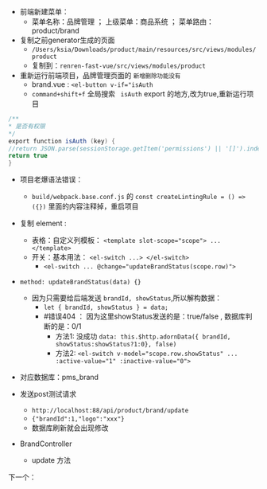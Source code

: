 - 前端新建菜单：
	- 菜单名称：品牌管理 ； 上级菜单：商品系统 ； 菜单路由：product/brand
- 复制之前generator生成的页面
	- `/Users/ksia/Downloads/product/main/resources/src/views/modules/product`
	- 复制到：`renren-fast-vue/src/views/modules/product`
- 重新运行前端项目，品牌管理页面的 `新增删除功能没有`
	- brand.vue : `<el-button v-if="isAuth`
	- `command+shift+f` 全局搜索 ` isAuth`  export 的地方,改为true,重新运行项目
```java
/**
* 是否有权限
*/
export function isAuth (key) {
//return JSON.parse(sessionStorage.getItem('permissions') || '[]').indexOf(key) !== -1 || false
return true
}
```
- 项目老爆语法错误：
	- `build/webpack.base.conf.js` 的 `const createLintingRule = () => ({})` 里面的内容注释掉，重启项目
- 复制 element : 
	- 表格：自定义列模板： `<template slot-scope="scope"> ...</template>`
	- 开关：基本用法： `<el-switch ...> </el-switch>`
		- `<el-switch ... @change="updateBrandStatus(scope.row)">`
- `method: updateBrandStatus(data) {}`
	- 因为只需要给后端发送 `brandId, showStatus`,所以解构数据：
		- `let { brandId, showStatus } = data;`
		-  #错误404 ： 因为这里showStatus发送的是：true/false , 数据库判断的是：0/1
			- 方法1: 没成功 `data: this.$http.adornData({ brandId, showStatus:showStatus?1:0}, false)`
			- 方法2: `<el-switch v-model="scope.row.showStatus" ... :active-value="1" :inactive-value="0">`

- 对应数据库：pms_brand
- 发送post测试请求
	- `http://localhost:88/api/product/brand/update`
	- `{"brandId":1,"logo":"xxx"}`
	- 数据库刷新就会出现修改
- BrandController
	- update 方法

下一个：